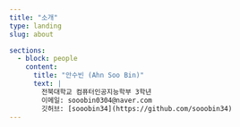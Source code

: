```yaml
---
title: "소개"
type: landing
slug: about

sections:
  - block: people
    content:
      title: "안수빈 (Ahn Soo Bin)"
      text: |
        전북대학교 컴퓨터인공지능학부 3학년  
        이메일: sooobin0304@naver.com  
        깃허브: [sooobin34](https://github.com/sooobin34)
---
```

